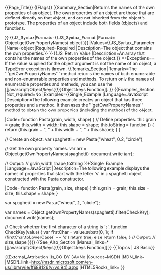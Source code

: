 {{Page_Title}}
{{Flags}}
{{Summary_Section|Returns the names of the own properties of an object. The own properties of an object are those that are defined directly on that object, and are not inherited from the object's prototype. The properties of an object include both fields (objects) and functions.

}}
{{JS_Syntax|Formats={{JS_Syntax_Format
|Format= Object.getOwnPropertyNames( object )}}
|Values={{JS_Syntax_Parameter
|Name=object
|Required=Required
|Description=The object that contains the own properties.}}
}}
{{JS_Return_Value
|Description=An array that contains the names of the own properties of the object.}}
==Exceptions==
If the value supplied for the object argument is not the name of an object, a TypeError exception is thrown.
{{Remarks_Section
|Remarks=The '''getOwnPropertyNames''' method returns the names of both enumerable and non-enumerable properties and methods. To return only the names of enumerable properties and methods, you can use the [[javascript/Object/keys{{!}}Object.keys Function]].
}}
{{Examples_Section
|Not_required=No
|Examples={{Single_Example
|Language=JavaScript
|Description=The following example creates an object that has three properties and a method. It then uses the '''getOwnPropertyNames''' method to obtain the own properties (including the method) of the object.

|Code= function Pasta(grain, width, shape) {
     // Define properties.
     this.grain = grain;
     this.width = width;
     this.shape = shape;
     this.toString = function () {
         return (this.grain + ", " + this.width + ", " + this.shape);
     }
 }
 
 // Create an object.
 var spaghetti = new Pasta("wheat", 0.2, "circle");
 
 // Get the own property names.
 var arr = Object.getOwnPropertyNames(spaghetti);
 document.write (arr);
 
 // Output:
 //   grain,width,shape,toString
}}{{Single_Example
|Language=JavaScript
|Description=The following example displays the names of properties that start with the letter 's' in a spaghetti object constructed with the Pasta constructor.

|Code= function Pasta(grain, size, shape) {
     this.grain = grain; 
     this.size = size; 
     this.shape = shape; 
 }
 
 var spaghetti = new Pasta("wheat", 2, "circle");
 
 var names = Object.getOwnPropertyNames(spaghetti).filter(CheckKey);
 document.write(names); 
 
 // Check whether the first character of a string is 's'. 
 function CheckKey(value) {
     var firstChar = value.substr(0, 1); 
     if (firstChar.toLowerCase() == 's')
         return true; 
     else
          return false; 
 }
 // Output:
 // size,shape
}}}}
{{See_Also_Section
|Manual_links=* [[javascript/Object/keys{{!}}Object.keys Function]]
}}
{{Topics | JS Basic}}

{{External_Attribution
|Is_CC-BY-SA=No
|Sources=MSDN
|MDN_link=
|MSDN_link=http://msdn.microsoft.com/en-us/library/ie/ff688126(v=vs.94).aspx
|HTML5Rocks_link=
}}